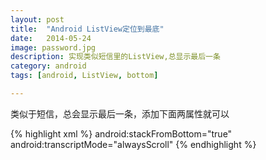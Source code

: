 ```yaml
---
layout: post
title:  "Android ListView定位到最底"
date:   2014-05-24
image: password.jpg
description: 实现类似短信里的ListView,总显示最后一条
category: android
tags: [android, ListView, bottom]

---
```


类似于短信，总会显示最后一条，添加下面两属性就可以

{% highlight xml %}
android:stackFromBottom="true"
android:transcriptMode="alwaysScroll"
{% endhighlight %}

